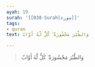 ```yaml
---
ayah: 19
surah: '[[038-Surah|سورة]]'
tags:
- quran
text: وَالطَّيْرَ مَحْشُورَةً ۖ كُلٌّ لَّهُ أَوَّابٌ

---
```

> وَالطَّيْرَ مَحْشُورَةً ۖ كُلٌّ لَّهُ أَوَّابٌ
